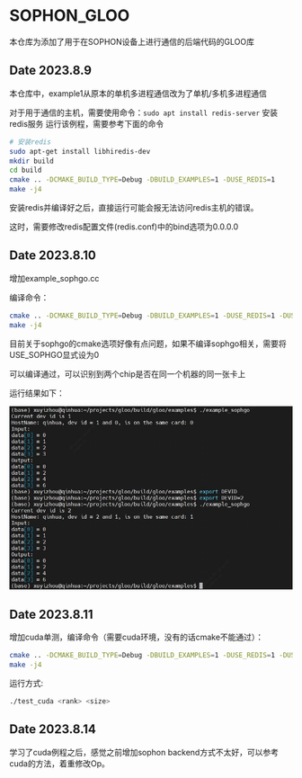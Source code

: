 # SOPHON_GLOO

本仓库为添加了用于在SOPHON设备上进行通信的后端代码的GLOO库

## Date 2023.8.9
本仓库中，example1从原本的单机多进程通信改为了单机/多机多进程通信

对于用于通信的主机，需要使用命令：```sudo apt install redis-server``` 安装redis服务
运行该例程，需要参考下面的命令

```bash
# 安装redis
sudo apt-get install libhiredis-dev
mkdir build
cd build
cmake .. -DCMAKE_BUILD_TYPE=Debug -DBUILD_EXAMPLES=1 -DUSE_REDIS=1
make -j4
```

安装redis并编译好之后，直接运行可能会报无法访问redis主机的错误。

这时，需要修改redis配置文件(redis.conf)中的bind选项为0.0.0.0

## Date 2023.8.10
增加example_sophgo.cc

编译命令：

```bash
cmake .. -DCMAKE_BUILD_TYPE=Debug -DBUILD_EXAMPLES=1 -DUSE_REDIS=1 -DUSE_SOPHGO=1
make -j4
```

目前关于sophgo的cmake选项好像有点问题，如果不编译sophgo相关，需要将USE_SOPHGO显式设为0

可以编译通过，可以识别到两个chip是否在同一个机器的同一张卡上

运行结果如下：

![](./pics/example_sophgo.jpg)

## Date 2023.8.11
增加cuda单测，编译命令（需要cuda环境，没有的话cmake不能通过）：
```bash
cmake .. -DCMAKE_BUILD_TYPE=Debug -DBUILD_EXAMPLES=1 -DUSE_REDIS=1 -DUSE_SOPHGO=0 -DUSE_CUDA=1
make -j4
```

运行方式:
```bash
./test_cuda <rank> <size>
```

## Date 2023.8.14
学习了cuda例程之后，感觉之前增加sophon backend方式不太好，可以参考cuda的方法，着重修改Op。